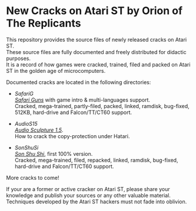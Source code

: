 # New Cracks on Atari ST by Orion of The Replicants

This repository provides the source files of newly released cracks on Atari ST.   
These source files are fully documented and freely distributed for didactic purposes.  
It is a record of how games were cracked, trained, filed and packed on Atari ST in
the golden age of microcomputers.  

Documented cracks are located in the following directories:

- *SafariG*  
  *[Safari Guns](http://www.atarimania.com/game-atari-st-safari-guns_24849.html)*
  with game intro & multi-languages support.  
  Cracked, mega-trained, partly-filed, packed, linked, ramdisk,
  bug-fixed, 512KB, hard-drive and Falcon/TT/CT60 support.

- *AudioS15*  
  *[Audio Sculpture 1.5](http://www.atarimania.com/utility-atari-st-audio-sculpture_25173.html)*.  
  How to crack the copy-protection under Hatari.

- *SonShuSi*  
  *[Son Shu Shi](http://www.atarimania.com/game-atari-st-son-shu-si_24613.html)*,
  first 100% version.  
  Cracked, mega-trained, filed, repacked, linked, ramdisk,
  bug-fixed, hard-drive and Falcon/TT/CT60 support.

More cracks to come!

If your are a former or active cracker on Atari ST, please share your knowledge
and publish your sources or any other valuable material.  
Techniques developed by the Atari ST hackers must not fade into oblivion.
